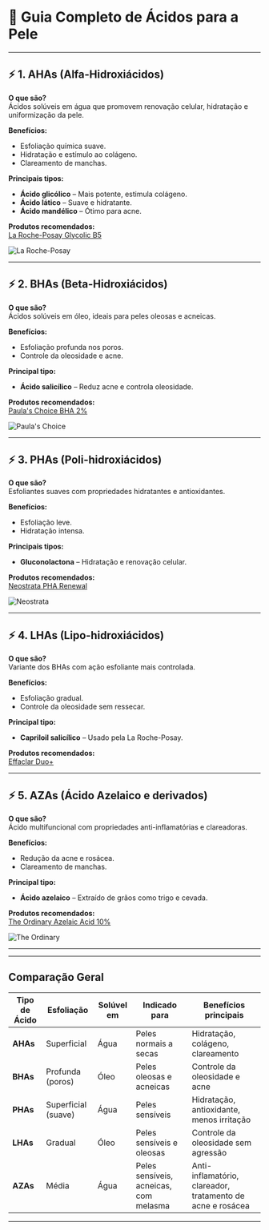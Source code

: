 # 📘 **Guia Completo de Ácidos para a Pele**

---

## ⚡ **1. AHAs (Alfa-Hidroxiácidos)**
**O que são?**  
Ácidos solúveis em água que promovem renovação celular, hidratação e uniformização da pele.  

**Benefícios:**
- Esfoliação química suave.
- Hidratação e estímulo ao colágeno.
- Clareamento de manchas.  

**Principais tipos:**
- **Ácido glicólico** – Mais potente, estimula colágeno.
- **Ácido lático** – Suave e hidratante.
- **Ácido mandélico** – Ótimo para acne.

**Produtos recomendados:**  
[La Roche-Posay Glycolic B5](https://www.laroche-posay.com/)

![La Roche-Posay](https://upload.wikimedia.org/wikipedia/commons/2/2e/La_Roche-Posay_logo.svg)

---

## ⚡ **2. BHAs (Beta-Hidroxiácidos)**
**O que são?**  
Ácidos solúveis em óleo, ideais para peles oleosas e acneicas.  

**Benefícios:**
- Esfoliação profunda nos poros.
- Controle da oleosidade e acne.

**Principal tipo:**
- **Ácido salicílico** – Reduz acne e controla oleosidade.

**Produtos recomendados:**  
[Paula's Choice BHA 2%](https://www.paulaschoice.com/)

![Paula's Choice](https://upload.wikimedia.org/wikipedia/commons/8/88/Paula%27s_Choice_logo.svg)

---

## ⚡ **3. PHAs (Poli-hidroxiácidos)**
**O que são?**  
Esfoliantes suaves com propriedades hidratantes e antioxidantes.  

**Benefícios:**
- Esfoliação leve.
- Hidratação intensa.

**Principais tipos:**
- **Gluconolactona** – Hidratação e renovação celular.

**Produtos recomendados:**  
[Neostrata PHA Renewal](https://www.neostrata.com/)

![Neostrata](https://upload.wikimedia.org/wikipedia/commons/3/3b/Neostrata_logo.svg)

---

## ⚡ **4. LHAs (Lipo-hidroxiácidos)**
**O que são?**  
Variante dos BHAs com ação esfoliante mais controlada.  

**Benefícios:**
- Esfoliação gradual.
- Controle da oleosidade sem ressecar.

**Principal tipo:**
- **Capriloil salicílico** – Usado pela La Roche-Posay.

**Produtos recomendados:**  
[Effaclar Duo+](https://www.laroche-posay.com/)

---

## ⚡ **5. AZAs (Ácido Azelaico e derivados)**
**O que são?**  
Ácido multifuncional com propriedades anti-inflamatórias e clareadoras.  

**Benefícios:**
- Redução da acne e rosácea.
- Clareamento de manchas.

**Principal tipo:**
- **Ácido azelaico** – Extraído de grãos como trigo e cevada.

**Produtos recomendados:**  
[The Ordinary Azelaic Acid 10%](https://theordinary.deciem.com/)

![The Ordinary](https://upload.wikimedia.org/wikipedia/commons/7/7e/The_Ordinary_logo.svg)

---

---

## **Comparação Geral**
| Tipo de Ácido | Esfoliação | Solúvel em | Indicado para | Benefícios principais |
|--------------|------------|------------|--------------|-----------------|
| **AHAs** | Superficial | Água | Peles normais a secas | Hidratação, colágeno, clareamento |
| **BHAs** | Profunda (poros) | Óleo | Peles oleosas e acneicas | Controle da oleosidade e acne |
| **PHAs** | Superficial (suave) | Água | Peles sensíveis | Hidratação, antioxidante, menos irritação |
| **LHAs** | Gradual | Óleo | Peles sensíveis e oleosas | Controle da oleosidade sem agressão |
| **AZAs** | Média | Água | Peles sensíveis, acneicas, com melasma | Anti-inflamatório, clareador, tratamento de acne e rosácea |

---